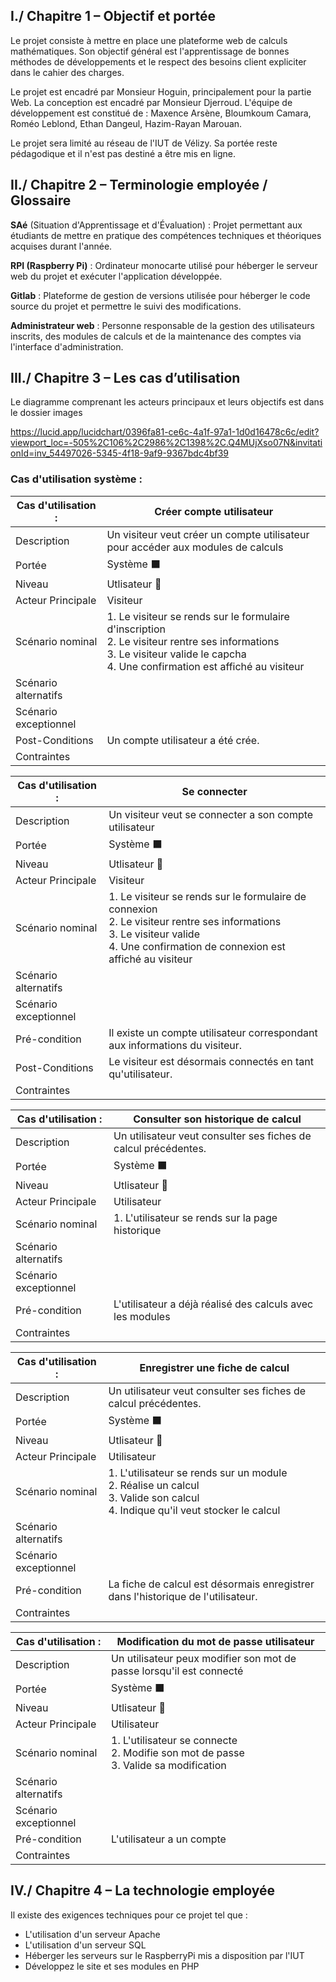 ## I./ Chapitre 1 – Objectif et portée


Le projet consiste à mettre en place une plateforme web de calculs mathématiques. 
Son objectif général est l'apprentissage de bonnes méthodes de développements et le respect des besoins client expliciter dans le cahier des charges.

Le projet est encadré par Monsieur Hoguin, principalement pour la partie Web. La conception est encadré par Monsieur Djerroud. 
L'équipe de développement est constitué de : Maxence Arsène, Bloumkoum Camara, Roméo Leblond, Ethan Dangeul, Hazim-Rayan Marouan. 

Le projet sera limité au réseau de l'IUT de Vélizy. Sa portée reste pédagodique et il n'est pas destiné a être mis en ligne.


## II./ Chapitre 2 – Terminologie employée / Glossaire

**SAé** (Situation d'Apprentissage et d'Évaluation) : Projet permettant aux étudiants de mettre en pratique des compétences techniques et théoriques acquises durant l'année.

**RPI (Raspberry Pi)** : Ordinateur monocarte utilisé pour héberger le serveur web du projet et exécuter l'application développée.

**Gitlab** : Plateforme de gestion de versions utilisée pour héberger le code source du projet et permettre le suivi des modifications.

**Administrateur web** : Personne responsable de la gestion des utilisateurs inscrits, des modules de calculs et de la maintenance des comptes via l'interface d'administration.

## III./ Chapitre 3 – Les cas d’utilisation

Le diagramme comprenant les acteurs principaux et leurs objectifs est dans le dossier images

https://lucid.app/lucidchart/0396fa81-ce6c-4a1f-97a1-1d0d16478c6c/edit?viewport_loc=-505%2C106%2C2986%2C1398%2C.Q4MUjXso07N&invitationId=inv_54497026-5345-4f18-9af9-9367bdc4bf39

### Cas d'utilisation système : 

| Cas d'utilisation : | Créer compte utilisateur                                                                                                                                                                   |
|---------------------|-------------------------------------------------------------------------------------------------------------------------------------------------------------------------------------------------|
| Description         | Un visiteur veut créer un compte utilisateur pour accéder aux modules de calculs                                                                                                                |
| Portée              | Système ⬛                                                                                                                                                                                       |
| Niveau              | Utlisateur 🌊                                                                                                                                                                                   |
| Acteur Principale   | Visiteur                                                                                                                                                                                        |                                                                                |
| Scénario nominal    | 1. Le visiteur se rends sur le formulaire d'inscription <br/> 2. Le visiteur rentre ses informations <br/> 3. Le visiteur valide le capcha <br/>  4. Une confirmation est affiché au visiteur <br/> |
| Scénario alternatifs |                                                                                                                                                                                                 |
| Scénario exceptionnel |                                                                                                                                                                                                 |
| Post-Conditions     | Un compte utilisateur a été crée.                                                                                                                                                               |
| Contraintes         |                                                                                                                                                                                                 |



| Cas d'utilisation : | Se connecter                                                                                                                                                                                         |
|--------------------|------------------------------------------------------------------------------------------------------------------------------------------------------------------------------------------------------|
| Description        | Un visiteur veut se connecter a son compte utilisateur                                                                                                                                               |
| Portée             | Système ⬛                                                                                                                                                                                            |
| Niveau             | Utlisateur 🌊                                                                                                                                                                                        |
| Acteur Principale  | Visiteur                                                                                                                                                                                             |                                                                                |
| Scénario nominal   | 1. Le visiteur se rends sur le formulaire de connexion <br/> 2. Le visiteur rentre ses informations <br/> 3. Le visiteur valide <br/> 4. Une confirmation de connexion est affiché au visiteur <br/> |
| Scénario alternatifs|                                                                                                                                                                                                      |
| Scénario exceptionnel|                                                                                                                                                                                                      |
| Pré-condition      | Il existe un compte utilisateur correspondant aux informations du visiteur.                                                                                                                          |
| Post-Conditions    | Le visiteur est désormais connectés en tant qu'utilisateur.                                                                                                                                          |
| Contraintes        |                                                                                                                                                                                                      |


| Cas d'utilisation :| Consulter son historique de calcul                              |
|--------------------|-----------------------------------------------------------------|
| Description        | Un utilisateur veut consulter ses fiches de calcul précédentes. |
| Portée             | Système ⬛                                                       |
| Niveau             | Utlisateur 🌊                                                   |
| Acteur Principale  | Utilisateur                                                     |                                                                          
| Scénario nominal   | 1. L'utilisateur se rends sur la page historique <br/>          |
| Scénario alternatifs |                                                                 |
| Scénario exceptionnel |                                                                 |
| Pré-condition      | L'utilisateur a déjà réalisé des calculs avec les modules       |
| Contraintes        |                                                                 |

| Cas d'utilisation :| Enregistrer une fiche de calcul                                                                                                             |
|--------------------|---------------------------------------------------------------------------------------------------------------------------------------------|
| Description        | Un utilisateur veut consulter ses fiches de calcul précédentes.                                                                             |
| Portée             | Système ⬛                                                                                                                                   |
| Niveau             | Utlisateur 🌊                                                                                                                               |
| Acteur Principale  | Utilisateur                                                                                                                                 |                                                                          
| Scénario nominal   | 1. L'utilisateur se rends sur un module <br/> 2. Réalise un calcul <br/> 3. Valide son calcul <br/> 4. Indique qu'il veut stocker le calcul |
| Scénario alternatifs |                                                                                                                                             |
| Scénario exceptionnel |                                                                                                                                             |
| Pré-condition      | La fiche de calcul est désormais enregistrer dans l'historique de l'utilisateur.                                                            |
| Contraintes        |                                                                                                                                             |

| Cas d'utilisation :| Modification du mot de passe utilisateur                                                                                                             |
|--------------------|---------------------------------------------------------------------------------------------------------------------------------------------|
| Description        | Un utilisateur peux modifier son mot de passe lorsqu'il est connecté                                                                          |
| Portée             | Système ⬛                                                                                                                                   |
| Niveau             | Utlisateur 🌊                                                                                                                               |
| Acteur Principale  | Utilisateur                                                                                                                                 |                                                                          
| Scénario nominal   | 1. L'utilisateur se connecte <br/> 2. Modifie son mot de passe <br/> 3. Valide sa modification <br/> |
| Scénario alternatifs |                                                                                                                                             |
| Scénario exceptionnel |                                                                                                                                             |
| Pré-condition      | L'utilisateur a un compte                                                           |
| Contraintes        |                                                                                                                                             |



## IV./ Chapitre 4 – La technologie employée

Il existe des exigences techniques pour ce projet tel que :
- L'utilisation d'un serveur Apache
- L'utilisation d'un serveur SQL
- Héberger les serveurs sur le RaspberryPi mis a disposition par l'IUT
- Développez le site et ses modules en PHP

